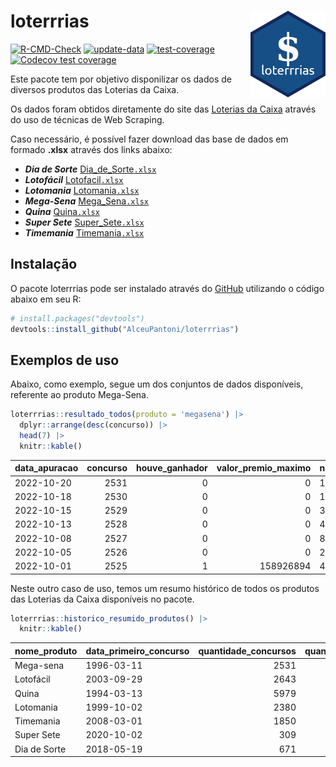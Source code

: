 
<!-- README.md is generated from README.Rmd. Please edit that file -->

# loterrrias <img src="man/figures/logo.png" align="right" height="139" />

<!-- badges: start -->

[![R-CMD-Check](https://github.com/AlceuPantoni/loterrrias/actions/workflows/R-CMD-check.yaml/badge.svg?branch=main)](https://github.com/AlceuPantoni/loterrrias/actions/workflows/R-CMD-check.yaml)
[![update-data](https://github.com/AlceuPantoni/loterrrias/actions/workflows/update-data.yaml/badge.svg)](https://github.com/AlceuPantoni/loterrrias/actions/workflows/update-data.yaml)
[![test-coverage](https://github.com/AlceuPantoni/loterrrias/actions/workflows/test-coverage.yaml/badge.svg?branch=main)](https://github.com/AlceuPantoni/loterrrias/actions/workflows/test-coverage.yaml)
[![Codecov test
coverage](https://codecov.io/gh/AlceuPantoni/loterrrias/branch/main/graph/badge.svg)](https://codecov.io/gh/AlceuPantoni/loterrrias?branch=main)
<!-- badges: end -->

Este pacote tem por objetivo disponilizar os dados de diversos produtos
das Loterias da Caixa.

Os dados foram obtidos diretamente do site das [Loterias da
Caixa](https://loterias.caixa.gov.br/Paginas/default.aspx) através do
uso de técnicas de Web Scraping.

Caso necessário, é possível fazer download das base de dados em formado
**.xlsx** através dos links abaixo:

  - ***Dia de Sorte***
    [Dia\_de\_Sorte`.xlsx`](https://raw.githubusercontent.com/AlceuPantoni/loterrrias/main/data-raw/resultados_diadesorte.xlsx)
  - ***Lotofácil***
    [Lotofacil`.xlsx`](https://raw.githubusercontent.com/AlceuPantoni/loterrrias/main/data-raw/resultados_lotofacil.xlsx)
  - ***Lotomania***
    [Lotomania`.xlsx`](https://raw.githubusercontent.com/AlceuPantoni/loterrrias/main/data-raw/resultados_lotomania.xlsx)
  - ***Mega-Sena***
    [Mega\_Sena`.xlsx`](https://raw.githubusercontent.com/AlceuPantoni/loterrrias/main/data-raw/resultados_megasena.xlsx)
  - ***Quina***
    [Quina`.xlsx`](https://raw.githubusercontent.com/AlceuPantoni/loterrrias/main/data-raw/resultados_quina.xlsx)
  - ***Super Sete***
    [Super\_Sete`.xlsx`](https://raw.githubusercontent.com/AlceuPantoni/loterrrias/main/data-raw/resultados_supersete.xlsx)
  - ***Timemania***
    [Timemania`.xlsx`](https://raw.githubusercontent.com/AlceuPantoni/loterrrias/main/data-raw/resultados_timemania.xlsx)

## Instalação

O pacote loterrrias pode ser instalado através do
[GitHub](https://github.com/) utilizando o código abaixo em seu R:

``` r
# install.packages("devtools")
devtools::install_github("AlceuPantoni/loterrrias")
```

## Exemplos de uso

Abaixo, como exemplo, segue um dos conjuntos de dados disponíveis,
referente ao produto Mega-Sena.

``` r
loterrrias::resultado_todos(produto = 'megasena') |> 
  dplyr::arrange(desc(concurso)) |> 
  head(7) |> 
  knitr::kable()
```

| data\_apuracao | concurso | houve\_ganhador | valor\_premio\_maximo | numeros\_sorteados | num\_1 | num\_2 | num\_3 | num\_4 | num\_5 | num\_6 |
| :------------- | -------: | --------------: | --------------------: | :----------------- | -----: | -----: | -----: | -----: | -----: | -----: |
| 2022-10-20     |     2531 |               0 |                     0 | 1;5;18;49;55;56    |      1 |      5 |     18 |     49 |     55 |     56 |
| 2022-10-18     |     2530 |               0 |                     0 | 14;17;18;28;30;44  |     14 |     17 |     18 |     28 |     30 |     44 |
| 2022-10-15     |     2529 |               0 |                     0 | 3;5;32;56;57;59    |      3 |      5 |     32 |     56 |     57 |     59 |
| 2022-10-13     |     2528 |               0 |                     0 | 4;15;22;53;56;60   |      4 |     15 |     22 |     53 |     56 |     60 |
| 2022-10-08     |     2527 |               0 |                     0 | 8;19;29;38;48;56   |      8 |     19 |     29 |     38 |     48 |     56 |
| 2022-10-05     |     2526 |               0 |                     0 | 2;16;24;38;43;59   |      2 |     16 |     24 |     38 |     43 |     59 |
| 2022-10-01     |     2525 |               1 |             158926894 | 4;13;21;26;47;51   |      4 |     13 |     21 |     26 |     47 |     51 |

Neste outro caso de uso, temos um resumo histórico de todos os produtos
das Loterias da Caixa disponíveis no pacote.

``` r
loterrrias::historico_resumido_produtos() |> 
  knitr::kable()
```

| nome\_produto | data\_primeiro\_concurso | quantidade\_concursos | quantidade\_concursos\_com\_ganhador | percentual\_com\_ganhador | media\_premiacao | maior\_premio | menor\_premio | total\_dezenas\_sorteadas | numero\_mais\_sorteado | numero\_menos\_sorteado |
| :------------ | :----------------------- | --------------------: | -----------------------------------: | ------------------------: | ---------------: | ------------: | ------------: | ------------------------: | ---------------------: | ----------------------: |
| Mega-sena     | 1996-03-11               |                  2531 |                                  576 |                      0.23 |       22687477.0 |     289420865 |     348732.75 |                     15186 |                     53 |                      26 |
| Lotofácil     | 2003-09-29               |                  2643 |                                 2376 |                      0.90 |         889595.3 |       8227507 |      10712.22 |                     39645 |                     20 |                       8 |
| Quina         | 1994-03-13               |                  5979 |                                 2473 |                      0.41 |        3239423.6 |     579215957 |      14230.37 |                     29895 |                      4 |                      47 |
| Lotomania     | 1999-10-02               |                  2380 |                                  645 |                      0.27 |        2250889.9 |      37261930 |     109348.66 |                     47600 |                     47 |                      96 |
| Timemania     | 2008-03-01               |                  1850 |                                   68 |                      0.04 |       27234282.4 |     818652938 |     164711.44 |                     12950 |                     21 |                      53 |
| Super Sete    | 2020-10-02               |                   309 |                                   18 |                      0.06 |        2458611.5 |       7786503 |     124747.77 |                      2163 |                      9 |                       1 |
| Dia de Sorte  | 2018-05-19               |                   671 |                                  233 |                      0.35 |         810606.0 |       3770060 |      59101.35 |                      4697 |                     10 |                       1 |
